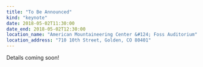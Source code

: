 ```yaml
---
title: "To Be Announced"
kind: "keynote"
date: 2018-05-02T11:30:00
date_end: 2018-05-02T12:30:00
location_name: "American Mountaineering Center &#124; Foss Auditorium"
location_address: "710 10th Street, Golden, CO 80401"
---
```


Details coming soon!
